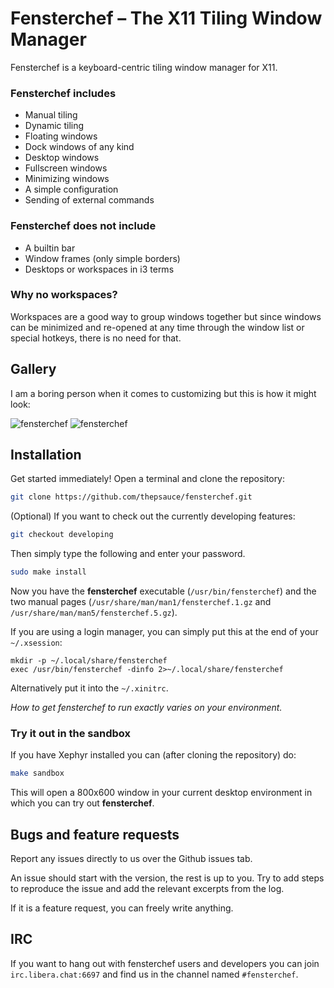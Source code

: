 # Fensterchef – The X11 Tiling Window Manager

Fensterchef is a keyboard-centric tiling window manager for X11.

### Fensterchef includes

- Manual tiling
- Dynamic tiling
- Floating windows
- Dock windows of any kind
- Desktop windows
- Fullscreen windows
- Minimizing windows
- A simple configuration
- Sending of external commands

### Fensterchef does not include

- A builtin bar
- Window frames (only simple borders)
- Desktops or workspaces in i3 terms

### Why no workspaces?

Workspaces are a good way to group windows together but since windows can be
minimized and re-opened at any time through the window list or special hotkeys,
there is no need for that.

## Gallery

I am a boring person when it comes to customizing but this is how it might look:

![fensterchef](./images/fensterchef.png)
![fensterchef](./images/fensterchef2.png)

## Installation

Get started immediately! Open a terminal and clone the repository:
```sh
git clone https://github.com/thepsauce/fensterchef.git
```
(Optional) If you want to check out the currently developing features:
```sh
git checkout developing
```
Then simply type the following and enter your password.
```sh
sudo make install
```

Now you have the **fensterchef** executable (`/usr/bin/fensterchef`) and the two
manual pages (`/usr/share/man/man1/fensterchef.1.gz` and
`/usr/share/man/man5/fensterchef.5.gz`).

If you are using a login manager, you can simply put this at the end of your
`~/.xsession`:
```
mkdir -p ~/.local/share/fensterchef
exec /usr/bin/fensterchef -dinfo 2>~/.local/share/fensterchef
```
Alternatively put it into the `~/.xinitrc`.

*How to get fensterchef to run exactly varies on your environment.*

### Try it out in the sandbox

If you have Xephyr installed you can (after cloning the repository) do:
```sh
make sandbox
```
This will open a 800x600 window in your current desktop environment in which you
can try out **fensterchef**.

## Bugs and feature requests

Report any issues directly to us over the Github issues tab.

An issue should start with the version, the rest is up to you. Try to add steps
to reproduce the issue and add the relevant excerpts from the log.

If it is a feature request, you can freely write anything.

## IRC

If you want to hang out with fensterchef users and developers you can join
`irc.libera.chat:6697` and find us in the channel named `#fensterchef`.

